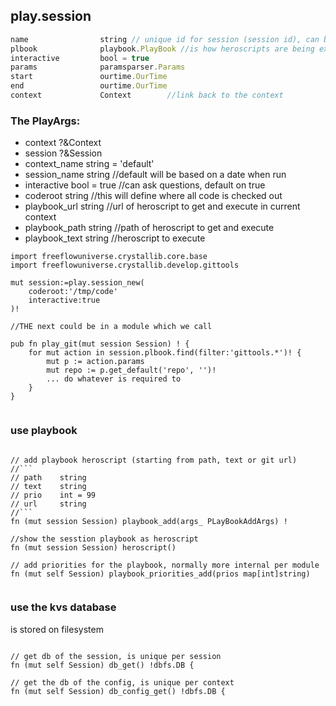 ## play.session

```js
name                string // unique id for session (session id), can be more than one per context
plbook              playbook.PlayBook //is how heroscripts are being executed
interactive         bool = true
params              paramsparser.Params
start               ourtime.OurTime
end                 ourtime.OurTime
context             Context        //link back to the context
```

### **The PlayArgs:**

- context             ?&Context   
- session             ?&Session   
- context_name        string = 'default'
- session_name        string        //default will be based on a date when run
- interactive         bool = true   //can ask questions, default on true
- coderoot            string        //this will define where all code is checked out
- playbook_url        string        //url of heroscript to get and execute in current context
- playbook_path       string        //path of heroscript to get and execute
- playbook_text       string        //heroscript to execute

```golang
import freeflowuniverse.crystallib.core.base
import freeflowuniverse.crystallib.develop.gittools

mut session:=play.session_new(
    coderoot:'/tmp/code'
    interactive:true
)!

//THE next could be in a module which we call

pub fn play_git(mut session Session) ! {
	for mut action in session.plbook.find(filter:'gittools.*')! {
		mut p := action.params
		mut repo := p.get_default('repo', '')!
        ... do whatever is required to 
	}
}


```


### use playbook

```golang

// add playbook heroscript (starting from path, text or git url)
//```
// path    string
// text    string
// prio    int = 99
// url     string
//```	
fn (mut session Session) playbook_add(args_ PLayBookAddArgs) !

//show the sesstion playbook as heroscript
fn (mut session Session) heroscript()

// add priorities for the playbook, normally more internal per module
fn (mut self Session) playbook_priorities_add(prios map[int]string)


```

### use the kvs database

is stored on filesystem

```golang

// get db of the session, is unique per session
fn (mut self Session) db_get() !dbfs.DB {

// get the db of the config, is unique per context
fn (mut self Session) db_config_get() !dbfs.DB {

```